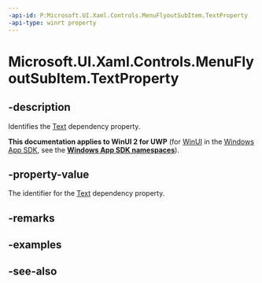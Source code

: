 ```yaml
---
-api-id: P:Microsoft.UI.Xaml.Controls.MenuFlyoutSubItem.TextProperty
-api-type: winrt property
---
```


<!-- Property syntax
public Windows.UI.Xaml.DependencyProperty TextProperty { get; }
-->

# Microsoft.UI.Xaml.Controls.MenuFlyoutSubItem.TextProperty

## -description
Identifies the [Text](menuflyoutsubitem_text.md) dependency property.

**This documentation applies to WinUI 2 for UWP** (for [WinUI](/windows/apps/winui/winui3/) in the [Windows App SDK](/windows/apps/windows-app-sdk/), see the **[Windows App SDK namespaces](/windows/windows-app-sdk/api/winrt/)**).

## -property-value
The identifier for the [Text](menuflyoutsubitem_text.md) dependency property.

## -remarks

## -examples

## -see-also
